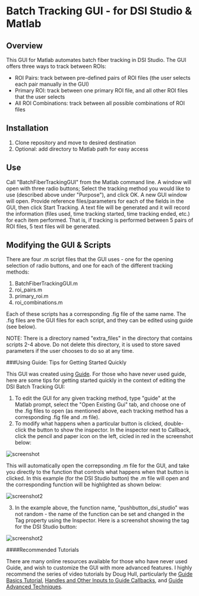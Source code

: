 # Batch Tracking GUI - for DSI Studio & Matlab

## Overview

This GUI for Matlab automates batch fiber tracking in DSI Studio. The GUI offers three ways to track between ROIs:

* ROI Pairs: track between pre-defined pairs of ROI files (the user selects each pair manually in the GUI)
* Primary ROI: track between one primary ROI file, and all other ROI files that the user selects
* All ROI Combinations: track between all possible combinations of ROI files

## Installation

1. Clone repository and move to desired destination
2. Optional: add directory to Matlab path for easy access

## Use

Call "BatchFiberTrackingGUI" from the Matlab command line. A window will open with three radio buttons; Select the tracking method you would like to use (described above under "Purpose"), and click OK. A new GUI window will open. Provide reference files/parameters for each of the fields in the GUI, then click Start Tracking. A text file will be generated and it will record the information (files used, time tracking started, time tracking ended, etc.) for each item performed. That is, if tracking is performed between 5 pairs of ROI files, 5 text files will be generated.

## Modifying the GUI & Scripts

There are four .m script files that the GUI uses - one for the opening selection of radio buttons, and one for each of the different tracking methods:

1. BatchFiberTrackingGUI.m
2. roi_pairs.m
3. primary_roi.m
4. roi_combinations.m

Each of these scripts has a corresponding .fig file of the same name. The .fig files are the GUI files for each script, and they can be edited using guide (see below).

NOTE: There is a directory named "extra_files" in the directory that contains scripts 2-4 above. Do not delete this directory, it is used to store saved parameters if the user chooses to do so at any time.

###Using Guide: Tips for Getting Started Quickly

This GUI was created using [Guide](http://www.mathworks.com/discovery/matlab-gui.html). For those who have never used guide, here are some tips for getting started quickly in the context of editing the DSI Batch Tracking GUI:

1. To edit the GUI for any given tracking method, type "guide" at the Matlab prompt, select the "Open Existing Gui" tab, and choose one of the .fig files to open (as mentioned above, each tracking method has a corresponding .fig file and .m file).
2. To modify what happens when a particular button is clicked, double-click the button to show the inspector. In the inspector next to Callback, click the pencil and paper icon on the left, cicled in red in the screenshot below:

![screenshot](https://raw.github.com/tarrlab/DSI-Studio-Batch-Tracker/master/screenshots/callback.png)

 This will automatically open the correpsonding .m file for the GUI, and take you directly to the function that controls what happens when that button is clicked. In this example (for the DSI Studio button) the .m file will open and the corresponding function will be highlighted as shown below:

![screenshot2](https://raw.github.com/tarrlab/DSI-Studio-Batch-Tracker/master/screenshots/callback_autoselected_.png)


3. In the example above, the function name, "pushbutton_dsi_studio" was not random - the name of the function can be set and changed in the Tag property using the Inspector. Here is a screenshot showing the tag for the DSI Studio button:

![screenshot2](https://raw.github.com/tarrlab/DSI-Studio-Batch-Tracker/master/screenshots/tag.png)

####Recommended Tutorials

There are many online resources available for those who have never used Guide, and wish to customize the GUI with more advanced features. I highly recommend the series of video tutorials by Doug Hull, particularly the [Guide Basics Tutorial](http://blogs.mathworks.com/videos/2013/02/06/introduction-to-gui-building-with-guide-in-matlab/), [Handles and Other Inputs to Guide Callbacks](http://blogs.mathworks.com/pick/2008/04/17/advanced-matlab-handles-and-other-inputs-to-guide-callbacks/), and [Guide Advanced Techniques](http://www.mathworks.com/matlabcentral/fileexchange/8616-video-guide-advanced-techniques).
